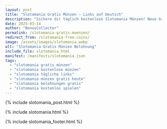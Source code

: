 ```yaml
---
layout: post
title: "Slotomania Gratis Münzen – Links auf Deutsch"
description: "Sichere dir täglich kostenlose Slotomania Münzen! Neue Gratis-Links für deutsche Spieler – 100% sicher und aktuell."
date: 2025-03-14
author: "BonusCollector"
permalink: /slotomania-gratis-muenzen/
redirect_from: /slotomania-free-coins/
image: /assets/images/slotomania.webp
alt: "Slotomania Gratis Münzen Belohnung"
include_file: slotomania.html
manifest: /manifests/slotomania.json
tags: 
  - "slotomania gratis münzen"
  - "slotomania kostenlose münzen"
  - "slotomania tägliche links"
  - "slotomania münzen gratis heute"
  - "slotomania belohnungen gratis"
  - "slotomania kostenlos spielen"
---
```

{% include slotomania_post.html %}

{% include slotomania.html %}

{% include slotomania_footer.html %}